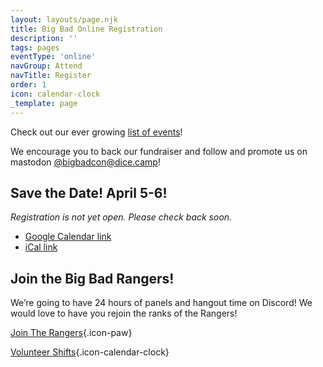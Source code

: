 ```yaml
---
layout: layouts/page.njk
title: Big Bad Online Registration
description: ''
tags: pages
eventType: 'online'
navGroup: Attend
navTitle: Register
order: 1
icon: calendar-clock
_template: page
---
```


Check out our ever growing [list of events](/events)!

We encourage you to back our fundraiser and follow and promote us on mastodon [@bigbadcon@dice.camp](https://dice.camp/@bigbadcon)!

## Save the Date! April 5-6!

_Registration is not yet open. Please check back soon._

* [Google Calendar link](https://www.google.com/calendar/render?action=TEMPLATE&text=Big%20Bad%20Online%202024&dates=20240406T020000Z/20240407T020000Z&details=Big%20Bad%20Online%202024%0ADate%20and%20Time%3A%20Apr%206%2C%202024%202%3A00%20AM%20-%20Apr%207%2C%202024%202%3A00%20AM%0AVenue%3A%20http%3A%2F%2Fwww.bigbadcon.com%0AJoin%20us%20for%2024hrs%20of%20panels%20with%20amazing%20game%20designers%20and%20industry%20professionals%20on%20out%20Twitch%20channel%20and%20our%20discord.&location=http%3A%2F%2Fwww.bigbadcon.com&trp=true&sf=true&output=xml#f)
* [iCal link](http://icalgen.yc.sg/?sub=Big+Bad+Online+2024&det=Join+us+for+24hrs+of+panels+with+amazing+game+designers+and+industry+professionals+on+out+Twitch+channel+and+our+discord.&tz=America%2FLos_Angeles&allday=false&sd=Apr+5%2C+2024&st=6%3A00+PM&ed=Apr+6%2C+2024&et=6%3A00+PM&venue=http%3A%2F%2Fwww.bigbadcon.com&isub=true&idt=true&iv=true&dl=1)

<!-- ## Virtual Office Hours

This year, in partnership with [Pixel Circus](https://twitter.com/ThePixelCircus), Big Bad Online is hosting Virtual Office Hours where TTRPG industry professionals will meet with creators from marginalized identities to help them advance their careers. The meetings will take place on April 1st (no joke here!) during Big Bad Online. Sounds good? Sign up here: [https://forms.gle/sDdatgUt3sAZPsyF7](https://forms.gle/sDdatgUt3sAZPsyF7 "https://forms.gle/sDdatgUt3sAZPsyF7") -->

## Join the Big Bad Rangers!

We’re going to have 24 hours of panels and hangout time on Discord! We would love to have you rejoin the ranks of the Rangers!

[Join The Rangers](/rangers){.icon-paw}

[Volunteer Shifts](/volunteer-shifts){.icon-calendar-clock}